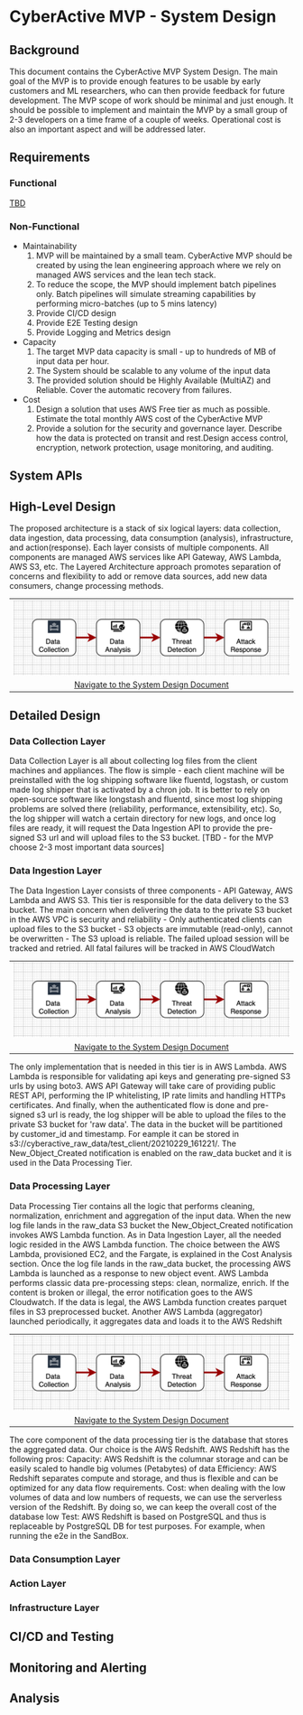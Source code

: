 # CyberActive MVP - System Design

## Background
This document contains the CyberActive MVP System Design. The main goal of the MVP is to provide enough features to be usable by early customers and ML researchers, who can then provide feedback for future development. The MVP scope of work should be minimal and just enough. It should be possible to implement and maintain the MVP by a small group of 2-3 developers on a time frame of a couple of weeks. Operational cost is also an important aspect and will be addressed later.

## Requirements

### Functional
[TBD]()

### Non-Functional
- Maintainability
    1. MVP will be maintained by a small team. CyberActive MVP should be created by using the lean engineering approach where we rely on managed AWS services and the lean tech stack.  
    2. To reduce the scope, the MVP should implement batch pipelines only. Batch pipelines will simulate streaming capabilities by performing micro-batches (up to 5 mins latency)
    3. Provide CI/CD design
    4. Provide E2E Testing design 
    5. Provide Logging and Metrics design 
- Capacity
    1. The target MVP data capacity is small - up to hundreds of MB of input data per hour.
    2. The System should be scalable to any volume of the input data
    3. The provided solution should be Highly Available (MultiAZ) and Reliable. Cover the automatic recovery from failures. 
- Cost
    1. Design a solution that uses AWS Free tier as much as possible. Estimate the total monthly AWS cost of the CyberActive MVP
    2. Provide a solution for the security and governance layer. Describe how the data is protected on transit and rest.Design access control, encryption, network protection, usage monitoring, and auditing. 

## System APIs

## High-Level Design
The proposed architecture is a stack of six logical layers: data collection, data ingestion, data processing, data consumption (analysis), infrastructure, and action(response). Each layer consists of multiple components. All components are managed AWS services like API Gateway, AWS Lambda, AWS S3, etc. 
The Layered Architecture approach promotes separation of concerns and flexibility to add or remove data sources, add new data consumers, change processing methods.
<table width="256px">
  <tr>
    <td><img src="./docs/imgs/img-1-overview.png" /></td>
  </tr>
  <tr>
    <td align="center"><a href="./docs/system-design.md">Navigate to the System Design Document</a></td>
  </tr>
</table>


## Detailed Design

### Data Collection Layer
Data Collection Layer is all about collecting log files from the client machines and appliances. The flow is simple - each client machine will be preinstalled with the log shipping software like fluentd, logstash, or custom made log shipper that is activated by a chron job. It is better to rely on open-source software like longstash and fluentd, since most log shipping problems are solved there (reliability, performance, extensibility, etc). So, the log shipper will watch a certain directory for new logs, and once log files are ready, it will request the Data Ingestion API to provide the pre-signed S3 url and will upload files to the S3 bucket. [TBD - for the MVP choose 2-3 most important data sources]

### Data Ingestion Layer
The Data Ingestion Layer consists of three components - API Gateway, AWS Lambda and AWS S3. This tier is responsible for the data delivery to the S3 bucket. The main concern when delivering the data to the private S3 bucket in the AWS VPC is security and reliability
    - Only authenticated clients can upload files to the S3 bucket
    - S3 objects are immutable (read-only), cannot be overwritten
    - The S3 upload is reliable. The failed upload session will be tracked and retried. All fatal failures will be tracked in AWS CloudWatch
<table width="256px">
  <tr>
    <td><img src="./docs/imgs/img-1-overview.png" /></td>
  </tr>
  <tr>
    <td align="center"><a href="./docs/system-design.md">Navigate to the System Design Document</a></td>
  </tr>
</table>
The only implementation that is needed in this tier is in AWS Lambda. AWS Lambda is responsible for validating api keys and generating pre-signed S3 urls by using boto3. AWS API Gateway will take care of providing public REST API, performing the IP whitelisting, IP rate limits and handling HTTPs certificates. And finally, when the authenticated flow is done and pre-signed s3 url is ready, the log shipper will be able to upload the files to the private S3 bucket for 'raw data'. The data in the bucket will be partitioned by customer_id and timestamp. For eample it can be stored in s3://cyberactive_raw_data/test_client/20210229_161221/. 
The New_Object_Created notification is enabled on the raw_data bucket and it is used in the Data Processing Tier.


### Data Processing Layer
Data Processing Tier contains all the logic that performs cleaning, normalization, enrichment and aggregation of the input data. When the new log file lands in the raw_data S3 bucket the New_Object_Created notification invokes AWS Lambda function. As in Data Ingestion Layer, all the needed logic resided in the AWS Lambda function. The choice between the AWS Lambda, provisioned EC2, and the Fargate, is explained in the Cost Analysis section.
Once the log  file lands in the raw_data bucket, the processing AWS Lambda is launched as a response to new object event. AWS Lambda performs classic data pre-processing steps: clean, normalize, enrich. If the content is broken or illegal, the error notification goes to the AWS Cloudwatch. 
If the data is legal, the AWS Lambda function creates parquet files in S3 preprocessed bucket. Another AWS Lambda (aggregator) launched periodically, it aggregates data and loads it to the AWS Redshift
<table width="256px">
  <tr>
    <td><img src="./docs/imgs/img-1-overview.png" /></td>
  </tr>
  <tr>
    <td align="center"><a href="./docs/system-design.md">Navigate to the System Design Document</a></td>
  </tr>
</table>
The core component of the data processing tier is the database that stores the aggregated data. Our choice is the AWS Redshift. AWS Redshift has the following pros:
Capacity: AWS Redshift is the columnar storage and can be easily scaled to handle big volumes (Petabytes) of data
Efficiency: AWS Redshift separates compute and storage, and thus is flexible and can be optimized for any data flow requirements.
Cost: when dealing with the low volumes of data and low numbers of requests, we can use the serverless version of the Redshift. By doing so, we can keep the overall cost of the database low
Test: AWS Redshift is based on PostgreSQL and thus is replaceable by PostgreSQL DB for test purposes. For example, when running the e2e in the SandBox.

### Data Consumption Layer

### Action Layer

### Infrastructure Layer

## CI/CD and Testing

## Monitoring and Alerting

## Analysis

